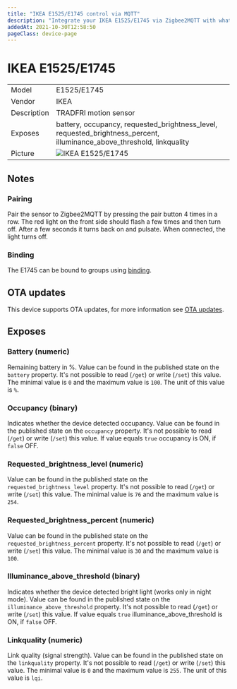 ```yaml
---
title: "IKEA E1525/E1745 control via MQTT"
description: "Integrate your IKEA E1525/E1745 via Zigbee2MQTT with whatever smart home infrastructure you are using without the vendors bridge or gateway."
addedAt: 2021-10-30T12:58:50
pageClass: device-page
---
```


<!-- !!!! -->
<!-- ATTENTION: This file is auto-generated through docgen! -->
<!-- You can only edit the "## Notes"-Section till next h1 (#) or h2 heading (##). -->
<!-- Do NOT use h1 or h2 heading within "## Notes"-Section. -->
<!-- !!!! -->

# IKEA E1525/E1745

|     |     |
|-----|-----|
| Model | E1525/E1745  |
| Vendor  | IKEA  |
| Description | TRADFRI motion sensor |
| Exposes | battery, occupancy, requested_brightness_level, requested_brightness_percent, illuminance_above_threshold, linkquality |
| Picture | ![IKEA E1525/E1745](https://www.zigbee2mqtt.io/images/devices/E1525-E1745.jpg) |


<!-- Notes BEGIN: You can edit here -->
## Notes


### Pairing
Pair the sensor to Zigbee2MQTT by pressing the pair button 4 times in a row.
The red light on the front side should flash a few times and then turn off.
After a few seconds it turns back on and pulsate. When connected, the light turns off.

### Binding
The E1745 can be bound to groups using [binding](../guide/usage/binding.md).

<!-- Notes END: Do not edit below this line -->


## OTA updates
This device supports OTA updates, for more information see [OTA updates](../guide/usage/ota_updates.md).


## Exposes

### Battery (numeric)
Remaining battery in %.
Value can be found in the published state on the `battery` property.
It's not possible to read (`/get`) or write (`/set`) this value.
The minimal value is `0` and the maximum value is `100`.
The unit of this value is `%`.

### Occupancy (binary)
Indicates whether the device detected occupancy.
Value can be found in the published state on the `occupancy` property.
It's not possible to read (`/get`) or write (`/set`) this value.
If value equals `true` occupancy is ON, if `false` OFF.

### Requested_brightness_level (numeric)
Value can be found in the published state on the `requested_brightness_level` property.
It's not possible to read (`/get`) or write (`/set`) this value.
The minimal value is `76` and the maximum value is `254`.

### Requested_brightness_percent (numeric)
Value can be found in the published state on the `requested_brightness_percent` property.
It's not possible to read (`/get`) or write (`/set`) this value.
The minimal value is `30` and the maximum value is `100`.

### Illuminance_above_threshold (binary)
Indicates whether the device detected bright light (works only in night mode).
Value can be found in the published state on the `illuminance_above_threshold` property.
It's not possible to read (`/get`) or write (`/set`) this value.
If value equals `true` illuminance_above_threshold is ON, if `false` OFF.

### Linkquality (numeric)
Link quality (signal strength).
Value can be found in the published state on the `linkquality` property.
It's not possible to read (`/get`) or write (`/set`) this value.
The minimal value is `0` and the maximum value is `255`.
The unit of this value is `lqi`.

